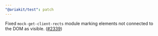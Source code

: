 ```yaml
---
"@ariakit/test": patch
---
```


Fixed `mock-get-client-rects` module marking elements not connected to the DOM as visible. ([#2339](https://github.com/ariakit/ariakit/pull/2339))
